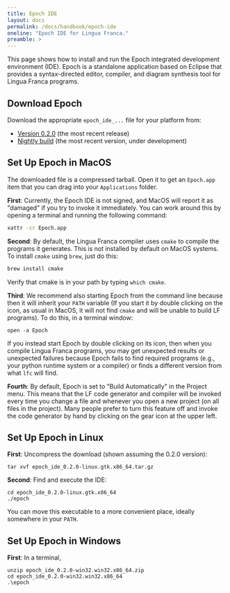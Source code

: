 ```yaml
---
title: Epoch IDE
layout: docs
permalink: /docs/handbook/epoch-ide
oneline: "Epoch IDE for Lingua Franca."
preamble: >
---
```


This page shows how to install and run the Epoch integrated development environment (IDE). Epoch is a standalone application based on Eclipse that provides a syntax-directed editor, compiler, and diagram synthesis tool for Lingua Franca programs.

## Download Epoch

Download the appropriate `epoch_ide_...` file for your platform from:

- [Version 0.2.0](https://github.com/lf-lang/lingua-franca/releases/tag/v0.2.0) (the most recent release)
- [Nightly build](https://github.com/lf-lang/lingua-franca/releases/tag/nightly) (the most recent version, under development)

## Set Up Epoch in MacOS

The downloaded file is a compressed tarball. Open it to get an `Epoch.app` item that you can drag into your `Applications` folder.

**First**: Currently, the Epoch IDE is not signed, and MacOS will report it as "damaged" if you try to invoke it immediately. You can work around this by opening a terminal and running the following command:

```sh
xattr -cr Epoch.app
```

**Second**: By default, the Lingua Franca compiler uses `cmake` to compile the programs it generates. This is not installed by default on MacOS systems. To install `cmake` using `brew`, just do this:

```sh
brew install cmake
```

Verify that cmake is in your path by typing `which cmake`.

**Third**: We recommend also starting Epoch from the command line because then it will inherit your `PATH` variable (If you start it by double clicking on the icon, as usual in MacOS, it will not find `cmake` and will be unable to build LF programs). To do this, in a terminal window:

```
open -a Epoch
```

If you instead start Epoch by double clicking on its icon, then when you compile Lingua Franca programs, you may get unexpected results or unexpected failures because Epoch fails to find required programs (e.g., your python runtime system or a compiler) or finds a different version from what `lfc` will find.

**Fourth**: By default, Epoch is set to "Build Automatically" in the Project menu. This means that the LF code generator and compiler will be invoked every time you change a file and whenever you open a new project (on all files in the project). Many people prefer to turn this feature off and invoke the code generator by hand by clicking on the gear icon at the upper left.

## Set Up Epoch in Linux

**First**: Uncompress the download (shown assuming the 0.2.0 version):

```
tar xvf epoch_ide_0.2.0-linux.gtk.x86_64.tar.gz
```

**Second**: Find and execute the IDE:

```
cd epoch_ide_0.2.0-linux.gtk.x86_64
./epoch
```

You can move this executable to a more convenient place, ideally somewhere in your `PATH`.

## Set Up Epoch in Windows

**First**: In a terminal,

```
unzip epoch_ide_0.2.0-win32.win32.x86_64.zip
cd epoch_ide_0.2.0-win32.win32.x86_64
.\epoch
```
